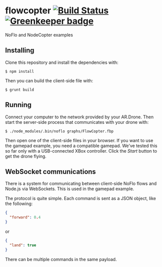 # flowcopter [![Build Status](https://travis-ci.org/bergie/flowcopter.svg?branch=master)](https://travis-ci.org/bergie/flowcopter) [![Greenkeeper badge](https://badges.greenkeeper.io/bergie/flowcopter.svg)](https://greenkeeper.io/)

NoFlo and NodeCopter examples

## Installing

Clone this repository and install the dependencies with:

    $ npm install

Then you can build the client-side file with:

    $ grunt build

## Running

Connect your computer to the network provided by your AR.Drone. Then start the server-side process that communicates with your drone with:

    $ ./node_modules/.bin/noflo graphs/FlowCopter.fbp

Then open one of the client-side files in your browser. If you want to use the gamepad example, you need a compatible gamepad. We've tested this so far only with a USB-connected XBox controller. Click the _Start_ button to get the drone flying.

## WebSocket communications

There is a system for communicating between client-side NoFlo flows and Node.js via WebSockets. This is used in the gamepad example.

The protocol is quite simple. Each command is sent as a JSON object, like the following:

```json
{
  "forward": 0.4
}
```

or

```json
{
  "land": true
}
```

There can be multiple commands in the same payload.
